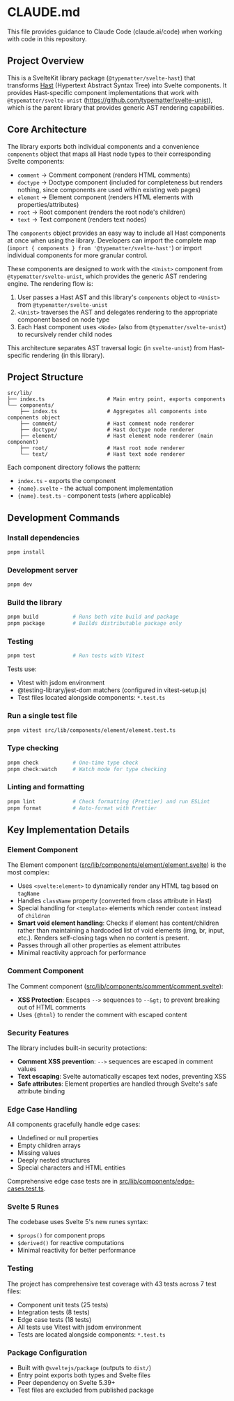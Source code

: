 # CLAUDE.md

This file provides guidance to Claude Code (claude.ai/code) when working with code in this repository.

## Project Overview

This is a SvelteKit library package (`@typematter/svelte-hast`) that transforms [Hast](https://github.com/syntax-tree/hast) (Hypertext Abstract Syntax Tree) into Svelte components. It provides Hast-specific component implementations that work with `@typematter/svelte-unist` (https://github.com/typematter/svelte-unist), which is the parent library that provides generic AST rendering capabilities.

## Core Architecture

The library exports both individual components and a convenience `components` object that maps all Hast node types to their corresponding Svelte components:
- `comment` → Comment component (renders HTML comments)
- `doctype` → Doctype component (included for completeness but renders nothing, since components are used within existing web pages)
- `element` → Element component (renders HTML elements with properties/attributes)
- `root` → Root component (renders the root node's children)
- `text` → Text component (renders text nodes)

The `components` object provides an easy way to include all Hast components at once when using the library. Developers can import the complete map (`import { components } from '@typematter/svelte-hast'`) or import individual components for more granular control.

These components are designed to work with the `<Unist>` component from `@typematter/svelte-unist`, which provides the generic AST rendering engine. The rendering flow is:
1. User passes a Hast AST and this library's `components` object to `<Unist>` from `@typematter/svelte-unist`
2. `<Unist>` traverses the AST and delegates rendering to the appropriate component based on node type
3. Each Hast component uses `<Node>` (also from `@typematter/svelte-unist`) to recursively render child nodes

This architecture separates AST traversal logic (in `svelte-unist`) from Hast-specific rendering (in this library).

## Project Structure

```
src/lib/
├── index.ts                    # Main entry point, exports components
└── components/
    ├── index.ts                # Aggregates all components into components object
    ├── comment/                # Hast comment node renderer
    ├── doctype/                # Hast doctype node renderer
    ├── element/                # Hast element node renderer (main component)
    ├── root/                   # Hast root node renderer
    └── text/                   # Hast text node renderer
```

Each component directory follows the pattern:
- `index.ts` - exports the component
- `{name}.svelte` - the actual component implementation
- `{name}.test.ts` - component tests (where applicable)

## Development Commands

### Install dependencies
```bash
pnpm install
```

### Development server
```bash
pnpm dev
```

### Build the library
```bash
pnpm build           # Runs both vite build and package
pnpm package         # Builds distributable package only
```

### Testing
```bash
pnpm test            # Run tests with Vitest
```

Tests use:
- Vitest with jsdom environment
- @testing-library/jest-dom matchers (configured in vitest-setup.js)
- Test files located alongside components: `*.test.ts`

### Run a single test file
```bash
pnpm vitest src/lib/components/element/element.test.ts
```

### Type checking
```bash
pnpm check           # One-time type check
pnpm check:watch     # Watch mode for type checking
```

### Linting and formatting
```bash
pnpm lint            # Check formatting (Prettier) and run ESLint
pnpm format          # Auto-format with Prettier
```

## Key Implementation Details

### Element Component
The Element component ([src/lib/components/element/element.svelte](src/lib/components/element/element.svelte)) is the most complex:
- Uses `<svelte:element>` to dynamically render any HTML tag based on `tagName`
- Handles `className` property (converted from class attribute in Hast)
- Special handling for `<template>` elements which render `content` instead of `children`
- **Smart void element handling**: Checks if element has content/children rather than maintaining a hardcoded list of void elements (img, br, input, etc.). Renders self-closing tags when no content is present.
- Passes through all other properties as element attributes
- Minimal reactivity approach for performance

### Comment Component
The Comment component ([src/lib/components/comment/comment.svelte](src/lib/components/comment/comment.svelte)):
- **XSS Protection**: Escapes `-->` sequences to `--&gt;` to prevent breaking out of HTML comments
- Uses `{@html}` to render the comment with escaped content

### Security Features
The library includes built-in security protections:
- **Comment XSS prevention**: `-->` sequences are escaped in comment values
- **Text escaping**: Svelte automatically escapes text nodes, preventing XSS
- **Safe attributes**: Element properties are handled through Svelte's safe attribute binding

### Edge Case Handling
All components gracefully handle edge cases:
- Undefined or null properties
- Empty children arrays
- Missing values
- Deeply nested structures
- Special characters and HTML entities

Comprehensive edge case tests are in [src/lib/components/edge-cases.test.ts](src/lib/components/edge-cases.test.ts).

### Svelte 5 Runes
The codebase uses Svelte 5's new runes syntax:
- `$props()` for component props
- `$derived()` for reactive computations
- Minimal reactivity for better performance

### Testing
The project has comprehensive test coverage with 43 tests across 7 test files:
- Component unit tests (25 tests)
- Integration tests (8 tests)
- Edge case tests (18 tests)
- All tests use Vitest with jsdom environment
- Tests are located alongside components: `*.test.ts`

### Package Configuration
- Built with `@sveltejs/package` (outputs to `dist/`)
- Entry point exports both types and Svelte files
- Peer dependency on Svelte 5.39+
- Test files are excluded from published package
